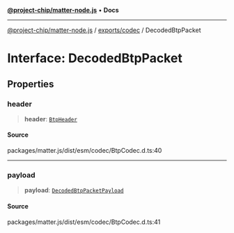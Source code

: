 [**@project-chip/matter-node.js**](../../../README.md) • **Docs**

***

[@project-chip/matter-node.js](../../../modules.md) / [exports/codec](../README.md) / DecodedBtpPacket

# Interface: DecodedBtpPacket

## Properties

### header

> **header**: [`BtpHeader`](BtpHeader.md)

#### Source

packages/matter.js/dist/esm/codec/BtpCodec.d.ts:40

***

### payload

> **payload**: [`DecodedBtpPacketPayload`](DecodedBtpPacketPayload.md)

#### Source

packages/matter.js/dist/esm/codec/BtpCodec.d.ts:41
